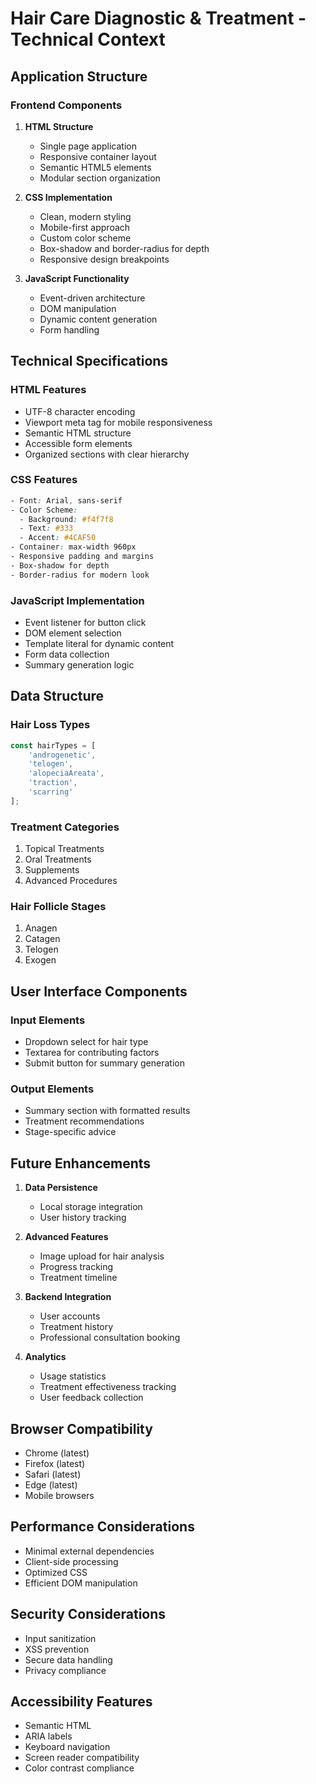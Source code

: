 # Hair Care Diagnostic & Treatment - Technical Context

## Application Structure

### Frontend Components

1. **HTML Structure**
   - Single page application
   - Responsive container layout
   - Semantic HTML5 elements
   - Modular section organization

2. **CSS Implementation**
   - Clean, modern styling
   - Mobile-first approach
   - Custom color scheme
   - Box-shadow and border-radius for depth
   - Responsive design breakpoints

3. **JavaScript Functionality**
   - Event-driven architecture
   - DOM manipulation
   - Dynamic content generation
   - Form handling

## Technical Specifications

### HTML Features
- UTF-8 character encoding
- Viewport meta tag for mobile responsiveness
- Semantic HTML structure
- Accessible form elements
- Organized sections with clear hierarchy

### CSS Features
```css
- Font: Arial, sans-serif
- Color Scheme:
  - Background: #f4f7f8
  - Text: #333
  - Accent: #4CAF50
- Container: max-width 960px
- Responsive padding and margins
- Box-shadow for depth
- Border-radius for modern look
```

### JavaScript Implementation
- Event listener for button click
- DOM element selection
- Template literal for dynamic content
- Form data collection
- Summary generation logic

## Data Structure

### Hair Loss Types
```javascript
const hairTypes = [
    'androgenetic',
    'telogen',
    'alopeciaAreata',
    'traction',
    'scarring'
];
```

### Treatment Categories
1. Topical Treatments
2. Oral Treatments
3. Supplements
4. Advanced Procedures

### Hair Follicle Stages
1. Anagen
2. Catagen
3. Telogen
4. Exogen

## User Interface Components

### Input Elements
- Dropdown select for hair type
- Textarea for contributing factors
- Submit button for summary generation

### Output Elements
- Summary section with formatted results
- Treatment recommendations
- Stage-specific advice

## Future Enhancements

1. **Data Persistence**
   - Local storage integration
   - User history tracking

2. **Advanced Features**
   - Image upload for hair analysis
   - Progress tracking
   - Treatment timeline

3. **Backend Integration**
   - User accounts
   - Treatment history
   - Professional consultation booking

4. **Analytics**
   - Usage statistics
   - Treatment effectiveness tracking
   - User feedback collection

## Browser Compatibility
- Chrome (latest)
- Firefox (latest)
- Safari (latest)
- Edge (latest)
- Mobile browsers

## Performance Considerations
- Minimal external dependencies
- Client-side processing
- Optimized CSS
- Efficient DOM manipulation

## Security Considerations
- Input sanitization
- XSS prevention
- Secure data handling
- Privacy compliance

## Accessibility Features
- Semantic HTML
- ARIA labels
- Keyboard navigation
- Screen reader compatibility
- Color contrast compliance 